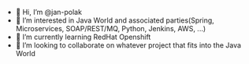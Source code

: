 - 👋 Hi, I’m @jan-polak
- 👀 I’m interested in Java World and associated parties(Spring, Microservices, SOAP/REST/MQ, Python, Jenkins, AWS, ...)
- 🌱 I’m currently learning RedHat Openshift
- 💞️ I’m looking to collaborate on whatever project that fits into the Java World

<!---
jan-polak/jan-polak is a ✨ special ✨ repository because its `README.md` (this file) appears on your GitHub profile.
You can click the Preview link to take a look at your changes.
--->
